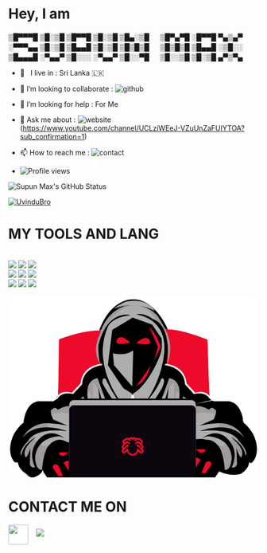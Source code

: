 
# Hey, I am

▒█▀▀▀█ ▒█░▒█ ▒█▀▀█ ▒█░▒█ ▒█▄░▒█ 　 ▒█▀▄▀█ ░█▀▀█ ▀▄▒▄▀                                                                                                                       
░▀▀▀▄▄ ▒█░▒█ ▒█▄▄█ ▒█░▒█ ▒█▒█▒█ 　 ▒█▒█▒█ ▒█▄▄█ ░▒█░░                                                                                                                       
▒█▄▄▄█ ░▀▄▄▀ ▒█░░░ ░▀▄▄▀ ▒█░░▀█ 　 ▒█░░▒█ ▒█░▒█ ▄▀▒▀▄                                                                                                                                                 



<!-- Your badges
You can use the website to generate badges: https://shields.io/
-->

-  🚶‍ &nbsp; I live in : Sri Lanka 🇱🇰  <br>
-  👯 I’m looking to collaborate : ![github](https://img.shields.io/badge/On-Github-black)  <br>
-  🤔 I’m looking for help : For  Me  <br>
-  💬 Ask me about : ![website](https://img.shields.io/badge/Go%20to-https://www.youtube.com/channel/UCLziWEeJ-VZuUnZaFUIYTOA?sub_confirmation=1) <br> (https://www.youtube.com/channel/UCLziWEeJ-VZuUnZaFUIYTOA?sub_confirmation=1)

-  📫 How to reach me : ![contact](https://img.shields.io/badge/Contact%20me-On%20Telegram-blue)




- ![Profile views](https://gpvc.arturio.dev/sltechworld)



![Supun Max's GitHub Status](https://github-readme-stats.vercel.app/api?username=maxsupun&theme=dark&show_icons=true)

<p align="left"> <a target="_blank" href="https://github.com/ryo-ma/github-profile-trophy"><img src="https://github-profile-trophy.vercel.app/?username=maxsupun&theme=alduin" alt="UvinduBro" /></a> </p>


# MY TOOLS AND LANG

<p align ="left">
  <br />
  <code><img width="10%"  src="https://www.vectorlogo.zone/logos/json/json-ar21.svg"></code>
  <code><img width="10%"   src="https://www.vectorlogo.zone/logos/git-scm/git-scm-ar21.svg"></code>
  <code><img width="10%"   src="https://www.vectorlogo.zone/logos/python/python-ar21.svg"></code>
  <br />
  <code><img width="10%"  src="https://www.vectorlogo.zone/logos/mysql/mysql-ar21.svg"></code>
  <code><img width="10%"  src="https://www.vectorlogo.zone/logos/sqlite/sqlite-ar21.svg"></code>
  <code><img width="10%"  src="https://www.vectorlogo.zone/logos/firebase/firebase-ar21.svg"></code>
  <br />
  <code><img width="10%"  src="https://www.vectorlogo.zone/logos/w3_html5/w3_html5-ar21.svg"></code>
  <code><img width="10%"  src="https://www.vectorlogo.zone/logos/github/github-ar21.svg"></code>
  <code><img width="10%"  src="https://www.vectorlogo.zone/logos/gitlab/gitlab-ar21.svg"></code>
  <br>
</p>  

  <img src="https://github.com/rixon-cochi/rixon-cochi/raw/main/IMG/Hack-This-SIte-Basic-9-ngr-5QXatUvRfM.gif" style="max-width:100%;">


# CONTACT ME ON


  

  
  
  
  
  
  <p align="left">
<a href="https://t.me/maxsupun1" target="blank"><img align="center" src="https://cdn4.iconfinder.com/data/icons/logos-and-brands/512/335_Telegram_logo-256.png"  height="40" width="40" /></a> &nbsp;&nbsp;
  
  <img src="https://camo.githubusercontent.com/2c8b3670d933220ae3c023fa1d568682975cce3f10799d0d3ff5ecac394b4ee8/68747470733a2f2f6d656469612e67697068792e636f6d2f6d656469612f31326f75664342304d795a31476f2f67697068792e676966" width="50px">

